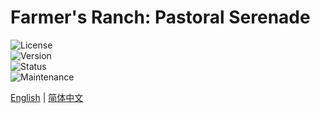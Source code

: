 # Farmer's Ranch: Pastoral Serenade

![License](https://img.shields.io/badge/license-LGPL--3.0(Partial)-blue.svg)  
![Version](https://img.shields.io/badge/version-6.5.1-green.svg)     
![Status](https://img.shields.io/badge/status-active-brightgreen.svg)  
![Maintenance](https://img.shields.io/badge/maintained-yes-green.svg)     

[English](https://github.com/y271727uy/farmers-ranch-modpack/blob/main/README.md) | [简体中文](https://github.com/y271727uy/farmers-ranch-modpack/blob/main/README-CN.md)
